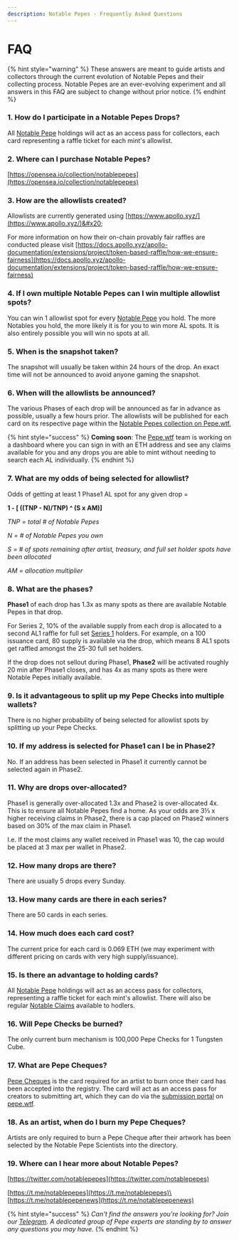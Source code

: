 ```yaml
---
description: Notable Pepes - Frequently Asked Questions
---
```


# FAQ

{% hint style="warning" %}
These answers are meant to guide artists and collectors through the current evolution of Notable Pepes and their collecting process. Notable Pepes are an ever-evolving experiment and all answers in this FAQ are subject to change without prior notice.
{% endhint %}

### 1. How do I participate in a Notable Pepes Drops?

All [Notable Pepe](https://pepe.wtf/collection/notable-pepes) holdings will act as an access pass for collectors, each card representing a raffle ticket for each mint's allowlist.

### 2. Where can I purchase Notable Pepes?

[https://opensea.io/collection/notablepepes](https://opensea.io/collection/notablepepes)

### 3. How are the allowlists created?

Allowlists are currently generated using [https://www.apollo.xyz/](https://www.apollo.xyz/)&#x20;

For more information on how their on-chain provably fair raffles are conducted please visit [https://docs.apollo.xyz/apollo-documentation/extensions/project/token-based-raffle/how-we-ensure-fairness](https://docs.apollo.xyz/apollo-documentation/extensions/project/token-based-raffle/how-we-ensure-fairness)

### 4. If I own multiple Notable Pepes can I win multiple allowlist spots?

You can win 1 allowlist spot for every [Notable Pepe](https://pepe.wtf/collection/notable-pepes) you hold. The more Notables you hold, the more likely it is for you to win more AL spots. It is also entirely possible you will win no spots at all.

### 5. When is the snapshot taken?

The snapshot will usually be taken within 24 hours of the drop. An exact time will not be announced to avoid anyone gaming the snapshot.

### 6. When will the allowlists be announced?

The various Phases of each drop will be announced as far in advance as possible, usually a few hours prior. The allowlists will be published for each card on its respective page within the [Notable Pepes collection on Pepe.wtf.](https://pepe.wtf/collection/Notable-Pepes)

{% hint style="success" %}
**Coming soon**: The [Pepe.wtf](../pepe.wtf.md) team is working on a dashboard where you can sign in with an ETH address and see any claims available for you and any drops you are able to mint without needing to search each AL individually.
{% endhint %}

### 7. What are my odds of being selected for allowlist?

Odds of getting at least 1 Phase1 AL spot for any given drop =&#x20;

**1 - \[ ((TNP - N)/TNP) ^ (S x AM)]**

_TNP = total # of Notable Pepes_&#x20;

_N = # of Notable Pepes you own_

_S = # of spots remaining after artist, treasury, and full set holder spots have been allocated_&#x20;

_AM = allocation multiplier_

### 8. What are the phases?

**Phase1** of each drop has 1.3x as many spots as there are available Notable Pepes in that drop.

For Series 2, 10% of the available supply from each drop is allocated to a second AL1 raffle for full set [Series 1](https://pepe.wtf/collection/notable-pepes) holders. For example, on a 100 issuance card, 80 supply is available via the drop, which means 8 AL1 spots get raffled amongst the 25-30 full set holders.

If the drop does not sellout during Phase1, **Phase2** will be activated roughly 20 min after Phase1 closes, and has 4x as many spots as there were Notable Pepes initially available.

### 9. Is it advantageous to split up my Pepe Checks into multiple wallets?

There is no higher probability of being selected for allowlist spots by splitting up your Pepe Checks.

### 10. If my address is selected for Phase1 can I be in Phase2?

No. If an address has been selected in Phase1 it currently cannot be selected again in Phase2.

### 11. Why are drops over-allocated?

Phase1 is generally over-allocated 1.3x and Phase2 is over-allocated 4x. This is to ensure all Notable Pepes find a home. As your odds are 3⅓ x higher receiving claims in Phase2, there is a cap placed on Phase2 winners based on 30% of the max claim in Phase1.

I.e. If the most claims any wallet received in Phase1 was 10, the cap would be placed at 3 max per wallet in Phase2.&#x20;

### 12. How many drops are there?

There are usually 5 drops every Sunday.

### 13. How many cards are there in each series?

There are 50 cards in each series.

### 14. How much does each card cost?

The current price for each card is 0.069 ETH (we may experiment with different pricing on cards with very high supply/issuance).

### 15. Is there an advantage to holding cards?

All [Notable Pepe](https://pepe.wtf/collection/notable-pepes) holdings will act as an access pass for collectors, representing a raffle ticket for each mint's allowlist. There will also be regular [Notable Claims](https://notableclaims.pepe.wtf/) available to hodlers.

### 16. Will Pepe Checks be burned?

The only current burn mechanism is 100,000 Pepe Checks for 1 Tungsten Cube.

### 17. What are Pepe Cheques?

[Pepe Cheques](https://pepe.wtf/asset/Pepe-Cheques) is the card required for an artist to burn once their card has been accepted into the registry. The card will act as an access pass for creators to submitting art, which they can do via the [submission portal](https://pepe.wtf/submission) on [pepe.wtf](../pepe.wtf.md).

### 18. As an artist, when do I burn my Pepe Cheques?

Artists are only required to burn a Pepe Cheque after their artwork has been selected by the Notable Pepe Scientists into the directory.

### 19. Where can I hear more about Notable Pepes?

[https://twitter.com/notablepepes](https://twitter.com/notablepepes)

[https://t.me/notablepepes](https://t.me/notablepepes)\
[https://t.me/notablepepenews](https://t.me/notablepepenews)

{% hint style="success" %}
_Can't find the answers you're looking for? Join our_ [_Telegram_](https://t.me/notablepepes)_. A dedicated group of Pepe experts are standing by to answer any questions you may have._
{% endhint %}
